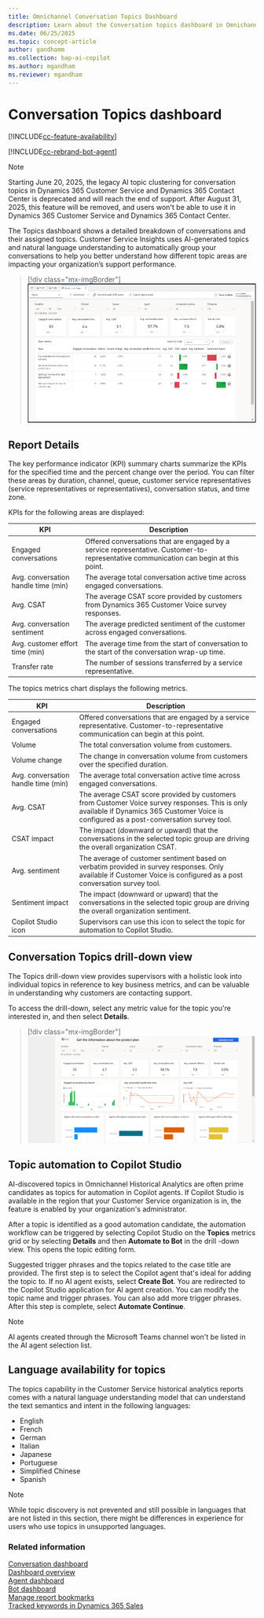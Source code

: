 ```yaml
---
title: Omnichannel Conversation Topics Dashboard
description: Learn about the Conversation topics dashboard in Omnichannel historical analytics to better understand customer service representative performance in your organization.
ms.date: 06/25/2025
ms.topic: concept-article
author: gandhamm
ms.collection: bap-ai-copilot
ms.author: mgandham
ms.reviewer: mgandham
---
```


# Conversation Topics dashboard

[!INCLUDE[cc-feature-availability](../../includes/cc-feature-availability.md)]

[!INCLUDE[cc-rebrand-bot-agent](../../includes/cc-rebrand-bot-agent.md)]

> [!NOTE]
> Starting June 20, 2025, the legacy AI topic clustering for conversation topics in Dynamics 365 Customer Service and Dynamics 365 Contact Center is deprecated and will reach the end of support. After August 31, 2025, this feature will be removed, and users won't be able to use it in Dynamics 365 Customer Service and Dynamics 365 Contact Center.

The Topics dashboard shows a detailed breakdown of conversations and their assigned topics. Customer Service Insights uses AI-generated topics and natural language understanding to automatically group your conversations to help you better understand how different topic areas are impacting your organization’s support performance. 

> [!div class="mx-imgBorder"]
> ![Omnichannel Conversation Topics dashboard.](../media/oc-topics.png "Omnichannel Conversation Topics dashboard")

## Report Details

The key performance indicator (KPI) summary charts summarize the KPIs for the specified time and the percent change over the period. You can filter these areas by duration, channel, queue, customer service representatives (service representatives or representatives), conversation status, and time zone. 

KPIs for the following areas are displayed: 

| KPI | Description |
| ----------- | ------------------------------ |
| Engaged conversations | Offered conversations that are engaged by a service representative. Customer-to-representative communication can begin at this point. |
| Avg. conversation handle time (min)  | The average total conversation active time across engaged conversations. |
| Avg. CSAT | The average CSAT score provided by customers from Dynamics 365 Customer Voice survey responses.  |
| Avg. conversation sentiment | The average predicted sentiment of the customer across engaged conversations. |
| Avg. customer effort time (min) | The average time from the start of conversation to the start of the conversation wrap-up time.  |
| Transfer rate | The number of sessions transferred by a service representative. |

The topics metrics chart displays the following metrics.

| KPI | Description |
| ---------------- | ------------------- |
| Engaged conversations | Offered conversations that are engaged by a service representative. Customer-to-representative communication can begin at this point.  |
| Volume | The total conversation volume from customers. |
| Volume change | The change in conversation volume from customers over the specified duration. |
| Avg. conversation handle time (min) | The average total conversation active time across engaged conversations.  |
| Avg. CSAT | The average CSAT score provided by customers from Customer Voice survey responses. This is only available if Dynamics 365 Customer Voice is configured as a post-conversation survey tool.  |
| CSAT impact | The impact (downward or upward) that the conversations in the selected topic group are driving the overall organization CSAT. |
| Avg. sentiment | The average of customer sentiment based on verbatim provided in survey responses. Only available if Customer Voice is configured as a post conversation survey tool. |
| Sentiment impact | The impact (downward or upward) that the conversations in the selected topic group are driving the overall organization sentiment.  |
| Copilot Studio icon | Supervisors can use this icon to select the topic for automation to Copilot Studio. |

## Conversation Topics drill-down view

The Topics drill-down view provides supervisors with a holistic look into individual topics in reference to key business metrics, and can be valuable in understanding why customers are contacting support.  

To access the drill-down, select any metric value for the topic you're interested in, and then select **Details**.

> [!div class="mx-imgBorder"]
> ![Omnichannel Conversation topic drill down view.](../media/oc-conversation-topics-drill-down.png "Omnichannel Conversation topic drill down view")

## Topic automation to Copilot Studio

AI-discovered topics in Omnichannel Historical Analytics are often prime candidates as topics for automation in Copilot agents. If Copilot Studio is available in the region that your Customer Service organization is in, the feature is enabled by your organization's administrator.  

After a topic is identified as a good automation candidate, the automation workflow can be triggered by selecting Copilot Studio on the **Topics** metrics grid or by selecting **Details** and then **Automate to Bot** in the drill -down view. This opens the topic editing form.

Suggested trigger phrases and the topics related to the case title are provided. The first step is to select the Copilot agent that's ideal for adding the topic to. If no AI agent exists, select **Create Bot**. You are redirected to the Copilot Studio application for AI agent creation. You can modify the topic name and trigger phrases. You can also add more trigger phrases.  After this step is complete, select **Automate Continue**. 

> [!NOTE]
> AI agents created through the Microsoft Teams channel won't be listed in the AI agent selection list.


## Language availability for topics 

The topics capability in the Customer Service historical analytics reports comes with a natural language understanding model that can understand the text semantics and intent in the following languages: 

- English 
- French 
- German 
- Italian 
- Japanese 
- Portuguese 
- Simplified Chinese 
- Spanish 

> [!NOTE]
> While topic discovery is not prevented and still possible in languages that are not listed in this section, there might be differences in experience for users who use topics in unsupported languages.


### Related information

[Conversation dashboard](oc-conversation-dashboard.md)  
[Dashboard overview](customer-service-analytics-insights-csh.md)  
[Agent dashboard](agent-dashboard.md)  
[Bot dashboard](oc-bot-dashboard.md)  
[Manage report bookmarks](manage-bookmarks.md)  
[Tracked keywords in Dynamics 365 Sales](/dynamics365/sales/dynamics365-sales-insights-app-home-page#tracked-keywords)
